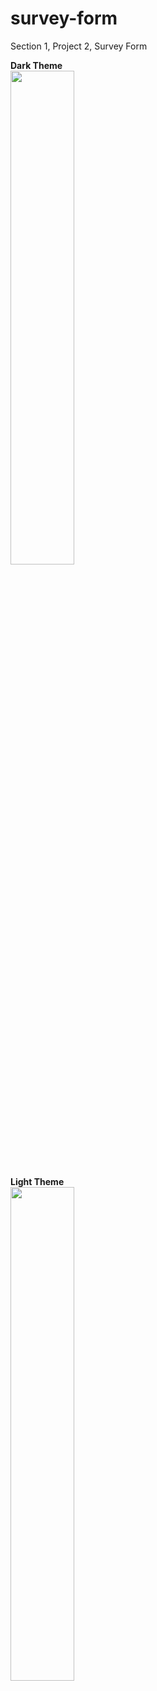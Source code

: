 # survey-form
Section 1, Project 2, Survey Form

<strong>Dark Theme</strong><br>
<img src="https://github.com/Digicrest/Code-Challenges/blob/master/free-code-camp/survey-form/_previewDark.png" width="45%"/>

<strong>Light Theme</strong><br>
<img src="https://github.com/Digicrest/Code-Challenges/blob/master/free-code-camp/survey-form/_previewLight.png" width="45%"/>
